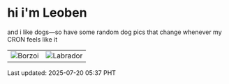 # hi i'm Leoben

and i like dogs—so have some random dog pics that change whenever my CRON feels like it

|  |  |
|--------|----------|
| ![Borzoi](https://random-dog-vercel.vercel.app/api/random-borzoi?v=1752961021) | ![Labrador](https://random-dog-vercel.vercel.app/api/random-labrador?v=1752961021) |

Last updated: 2025-07-20 05:37 PHT
